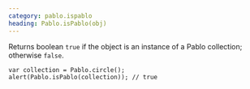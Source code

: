 ```yaml
---
category: pablo.ispablo
heading: Pablo.isPablo(obj)
---
```


Returns boolean `true` if the object is an instance of a Pablo collection; otherwise `false`.

    var collection = Pablo.circle();
    alert(Pablo.isPablo(collection)); // true
